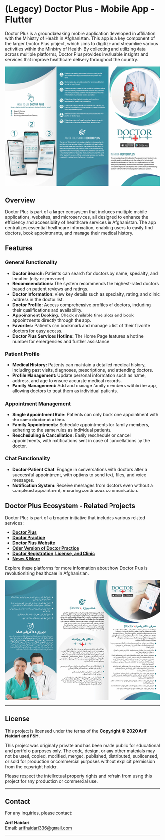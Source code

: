 # (Legacy) Doctor Plus - Mobile App - Flutter

Doctor Plus is a groundbreaking mobile application developed in affiliation with the Ministry of Health in Afghanistan. This app is a key component of the larger Doctor Plus project, which aims to digitize and streamline various activities within the Ministry of Health. By collecting and utilizing data across multiple platforms, Doctor Plus provides invaluable insights and services that improve healthcare delivery throughout the country.

![App Brochure](doctor_plus_english.jpg)

## Overview

Doctor Plus is part of a larger ecosystem that includes multiple mobile applications, websites, and microservices, all designed to enhance the efficiency and accessibility of healthcare services in Afghanistan. The app centralizes essential healthcare information, enabling users to easily find doctors, book appointments, and manage their medical history.

## Features

### General Functionality

- **Doctor Search:** Patients can search for doctors by name, specialty, and location (city or province).
- **Recommendations:** The system recommends the highest-rated doctors based on patient reviews and ratings.
- **Doctor Information:** View key details such as specialty, rating, and clinic address in the doctor list.
- **Doctor Profile:** Access comprehensive profiles of doctors, including their qualifications and availability.
- **Appointment Booking:** Check available time slots and book appointments directly through the app.
- **Favorites:** Patients can bookmark and manage a list of their favorite doctors for easy access.
- **Doctor Plus Services Hotline:** The Home Page features a hotline number for emergencies and further assistance.

### Patient Profile

- **Medical History:** Patients can maintain a detailed medical history, including past visits, diagnoses, prescriptions, and attending doctors.
- **Profile Management:** Update personal information such as name, address, and age to ensure accurate medical records.
- **Family Management:** Add and manage family members within the app, allowing doctors to treat them as individual patients.

### Appointment Management

- **Single Appointment Rule:** Patients can only book one appointment with the same doctor at a time.
- **Family Appointments:** Schedule appointments for family members, adhering to the same rules as individual patients.
- **Rescheduling & Cancellation:** Easily reschedule or cancel appointments, with notifications sent in case of cancellations by the doctor.

### Chat Functionality

- **Doctor-Patient Chat:** Engage in conversations with doctors after a successful appointment, with options to send text, files, and voice messages.
- **Notification System:** Receive messages from doctors even without a completed appointment, ensuring continuous communication.

## Doctor Plus Ecosystem - Related Projects

Doctor Plus is part of a broader initiative that includes various related services:

- **[Doctor Plus](https://github.com/arifhaidari/doctor_plus)**
- **[Doctor Practice](https://github.com/arifhaidari/doctor_practice)**
- **[Doctor Plus Website](https://github.com/arifhaidari/doctor_plus_web)**
- **[Oder Version of Doctor Practice](https://github.com/arifhaidari/legacy_doctor_practice)**
- **[Doctor Registration, License, and Clinic](#)**
- **[News & More](#)**

Explore these platforms for more information about how Doctor Plus is revolutionizing healthcare in Afghanistan.

![App Brochure1](doctor_plus_persian.jpg)

---

## License

This project is licensed under the terms of the **Copyright © 2020 Arif Haidari and FSH**.

This project was originally private and has been made public for educational and portfolio purposes only. The code, design, or any other materials may not be used, copied, modified, merged, published, distributed, sublicensed, or sold for production or commercial purposes without explicit permission from the copyright holder.

Please respect the intellectual property rights and refrain from using this project for any production or commercial use.

---

## Contact

For any inquiries, please contact:

**Arif Haidari**  
Email: [arifhaidari336@gmail.com](mailto:arifhaidari336@gmail.com)

---
